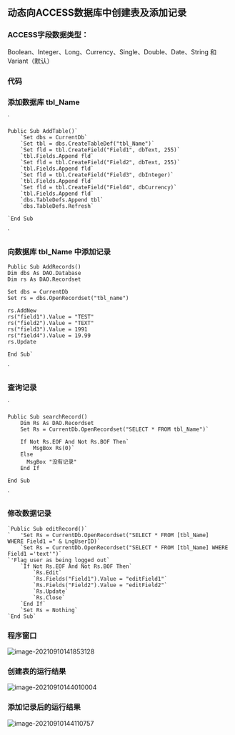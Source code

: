 ## 动态向ACCESS数据库中创建表及添加记录

### ACCESS字段数据类型：

Boolean、Integer、Long、Currency、Single、Double、Date、String 和 Variant（默认）

### 代码

### 添加数据库 tbl_Name

`

```vbscript
Public Sub AddTable()`
	`Set dbs = CurrentDb`
	`Set tbl = dbs.CreateTableDef("tbl_Name")`
	`Set fld = tbl.CreateField("Field1", dbText, 255)`
	`tbl.Fields.Append fld`
	`Set fld = tbl.CreateField("Field2", dbText, 255)`
	`tbl.Fields.Append fld`
	`Set fld = tbl.CreateField("Field3", dbInteger)`
	`tbl.Fields.Append fld`
	`Set fld = tbl.CreateField("Field4", dbCurrency)`
	`tbl.Fields.Append fld`
	`dbs.TableDefs.Append tbl`
	`dbs.TableDefs.Refresh`

`End Sub
```

`



### 向数据库  tbl_Name  中添加记录


```vbscript
Public Sub AddRecords()
Dim dbs As DAO.Database
Dim rs As DAO.Recordset

Set dbs = CurrentDb
Set rs = dbs.OpenRecordset("tbl_name")

rs.AddNew
rs("field1").Value = "TEST"
rs("field2").Value = "TEXT"
rs("field3").Value = 1991
rs("field4").Value = 19.99
rs.Update

End Sub`
```

`

### 查询记录
`

```vbscript
Public Sub searchRecord()
	Dim Rs As DAO.Recordset
	Set Rs = CurrentDb.OpenRecordset("SELECT * FROM tbl_Name")`

	If Not Rs.EOF And Not Rs.BOF Then`
  		MsgBox Rs(0)`
	Else
  	  MsgBox "没有记录"
	End If

End Sub
```

`

### 修改数据记录

```vbscript
`Public Sub editRecord()`
`	'Set Rs = CurrentDb.OpenRecordset("SELECT * FROM [tbl_Name] 	WHERE Field1 =" & LngUserID)`
    `Set Rs = CurrentDb.OpenRecordset("SELECT * FROM [tbl_Name] WHERE Field1 ='text'")`
`'Flag user as being logged out`
    `If Not Rs.EOF And Not Rs.BOF Then`
        `Rs.Edit`
        `Rs.Fields("Field1").Value = "editField1"`
        `Rs.Fields("Field2").Value = "editField2"`
        `Rs.Update`
        `Rs.Close`
    `End If`
    `Set Rs = Nothing`
`End Sub`
```



### 程序窗口

![image-20210910141853128](C:\Users\konglingping\AppData\Roaming\Typora\typora-user-images\image-20210910141853128.png)

### 创建表的运行结果

![image-20210910144010004](C:\Users\konglingping\AppData\Roaming\Typora\typora-user-images\image-20210910144010004.png)

### 添加记录后的运行结果

![image-20210910144110757](C:\Users\konglingping\AppData\Roaming\Typora\typora-user-images\image-20210910144110757.png)


